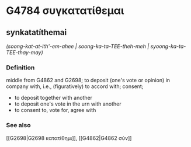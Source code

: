 # G4784 συγκατατίθεμαι

## synkatatíthemai

_(soong-kat-at-ith'-em-ahee | soong-ka-ta-TEE-theh-meh | syoong-ka-ta-TEE-thay-may)_

### Definition

middle from G4862 and G2698; to deposit (one's vote or opinion) in company with, i.e., (figuratively) to accord with; consent; 

- to deposit together with another
- to deposit one's vote in the urn with another
- to consent to, vote for, agree with

### See also

[[G2698|G2698 κατατίθημι]], [[G4862|G4862 σύν]]
